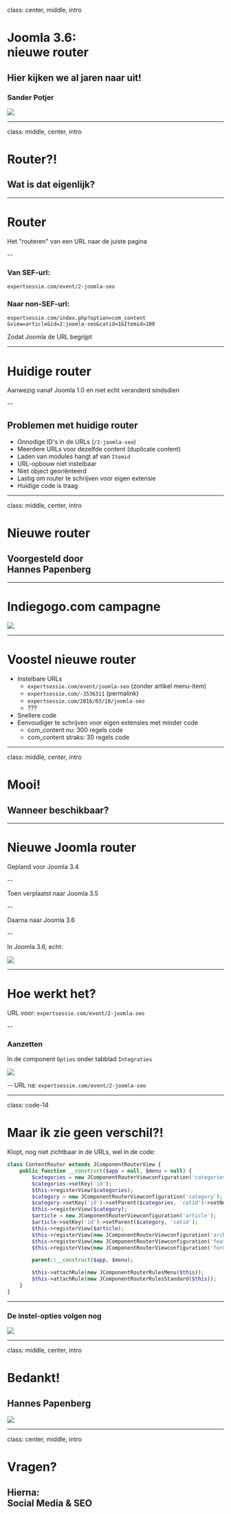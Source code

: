 class: center, middle, intro
# Joomla 3.6:<br> nieuwe router
## Hier kijken we al jaren naar uit!
### Sander Potjer
<img src="/images/logos-seo.png">

---
class: middle, center, intro
# Router?!
## Wat is dat eigenlijk?

---
# Router
Het "routeren" van een URL naar de juiste pagina

--
### Van SEF-url: 
`expertsessie.com/event/2-joomla-seo`

### Naar non-SEF-url:
`expertsessie.com/index.php?option=com_content`
    `&view=article&id=2:joomla-seo&catid=1&Itemid=100`

Zodat Joomla de URL begrijpt

---
# Huidige router
Aanwezig vanaf Joomla 1.0 en niet echt veranderd sindsdien

--
## Problemen met huidige router
- Onnodige ID's in de URLs (`/2-joomla-seo`)
- Meerdere URLs voor dezelfde content (duplicate content)
- Laden van modules hangt af van `Itemid`
- URL-opbouw niet instelbaar
- Niet object georiënteerd
- Lastig om router te schrijven voor eigen extensie
- Huidige code is traag

---
class: middle, center, intro
# Nieuwe router
## Voorgesteld door<br>Hannes Papenberg

---
# Indiegogo.com campagne
<img src="joomla_seo/images/07_indiegogo.png">

---
# Voostel nieuwe router
- Instelbare URLs
    - `expertsessie.com/event/joomla-seo` (zonder artikel menu-item)
    - `expertsessie.com/-3536311` (permalink)
    - `expertsessie.com/2016/03/18/joomla-seo`
    - ???
- Snellere code
- Eenvoudiger te schrijven voor eigen extensies met minder code
    - com_content nu: 300 regels code
    - com_content straks: 30 regels code

---
class: middle, center, intro
# Mooi!
## Wanneer beschikbaar?

---
# Nieuwe Joomla router
Gepland voor Joomla 3.4

--

Toen verplaatst naar Joomla 3.5

--

Daarna naar Joomla 3.6

--

In Joomla 3.6, echt:

<img src="joomla_seo/images/07_routercommit.png">

---
# Hoe werkt het?
URL voor: `expertsessie.com/event/2-joomla-seo`

--
### Aanzetten
In de component `Opties` onder tabblad `Integraties`

<img src="joomla_seo/images/07_newrouteroption.png">

--
URL na: `expertsessie.com/event/2-joomla-seo`

---
class: code-14
# Maar ik zie geen verschil?!
Klopt, nog niet zichtbaar in de URLs, wel in de code:
``` php
class ContentRouter extends JComponentRouterView {
	public function __construct($app = null, $menu = null) {
		$categories = new JComponentRouterViewconfiguration('categories');
		$categories->setKey('id');
		$this->registerView($categories);
		$category = new JComponentRouterViewconfiguration('category');
		$category->setKey('id')->setParent($categories, 'catid')->setNestable()->addLayout('blog');
		$this->registerView($category);
		$article = new JComponentRouterViewconfiguration('article');
		$article->setKey('id')->setParent($category, 'catid');
		$this->registerView($article);
		$this->registerView(new JComponentRouterViewconfiguration('archive'));
		$this->registerView(new JComponentRouterViewconfiguration('featured'));
		$this->registerView(new JComponentRouterViewconfiguration('form'));

		parent::__construct($app, $menu);

		$this->attachRule(new JComponentRouterRulesMenu($this));
		$this->attachRule(new JComponentRouterRulesStandard($this));
	}
}
```

---
### De instel-opties volgen nog
<img src="joomla_seo/images/07_optionsvolgen.png">

---
class: middle, center, intro
# Bedankt!
## Hannes Papenberg
<img src="joomla_seo/images/07_hannesbedankt.jpg">

---
class: center, middle, intro
# Vragen?
## Hierna:<br>Social Media & SEO